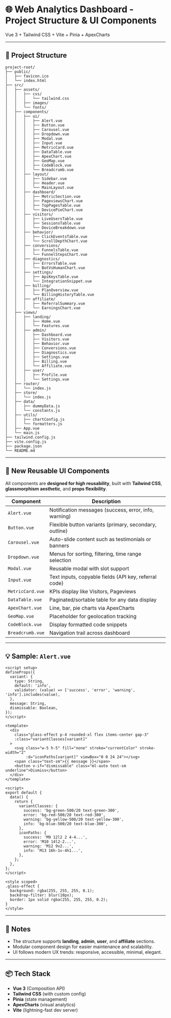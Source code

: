 
# 🌐 Web Analytics Dashboard - Project Structure & UI Components

Vue 3 + Tailwind CSS + Vite + Pinia + ApexCharts

---

## 📁 Project Structure

```
project-root/
├── public/
│   ├── favicon.ico
│   └── index.html
├── src/
│   ├── assets/
│   │   ├── css/
│   │   │   └── tailwind.css
│   │   ├── images/
│   │   └── fonts/
│   ├── components/
│   │   ├── ui/
│   │   │   ├── Alert.vue
│   │   │   ├── Button.vue
│   │   │   ├── Carousel.vue
│   │   │   ├── Dropdown.vue
│   │   │   ├── Modal.vue
│   │   │   ├── Input.vue
│   │   │   ├── MetricCard.vue
│   │   │   ├── DataTable.vue
│   │   │   ├── ApexChart.vue
│   │   │   ├── GeoMap.vue
│   │   │   ├── CodeBlock.vue
│   │   │   └── Breadcrumb.vue
│   │   ├── layout/
│   │   │   ├── Sidebar.vue
│   │   │   ├── Header.vue
│   │   │   └── MainLayout.vue
│   │   ├── dashboard/
│   │   │   ├── MetricSection.vue
│   │   │   ├── PageviewsChart.vue
│   │   │   ├── TopPagesTable.vue
│   │   │   └── DevicePieChart.vue
│   │   ├── visitors/
│   │   │   ├── LiveUsersTable.vue
│   │   │   ├── SessionsTable.vue
│   │   │   └── DeviceBreakdown.vue
│   │   ├── behavior/
│   │   │   ├── ClickEventsTable.vue
│   │   │   └── ScrollDepthChart.vue
│   │   ├── conversions/
│   │   │   ├── FunnelsTable.vue
│   │   │   └── FunnelStepsChart.vue
│   │   ├── diagnostics/
│   │   │   ├── ErrorsTable.vue
│   │   │   └── BotVsHumanChart.vue
│   │   ├── settings/
│   │   │   ├── ApiKeysTable.vue
│   │   │   └── IntegrationSnippet.vue
│   │   ├── billing/
│   │   │   ├── PlanOverview.vue
│   │   │   └── BillingHistoryTable.vue
│   │   ├── affiliate/
│   │   │   ├── ReferralSummary.vue
│   │   │   └── EarningsChart.vue
│   ├── views/
│   │   ├── landing/
│   │   │   ├── Home.vue
│   │   │   └── Features.vue
│   │   ├── admin/
│   │   │   ├── Dashboard.vue
│   │   │   ├── Visitors.vue
│   │   │   ├── Behavior.vue
│   │   │   ├── Conversions.vue
│   │   │   ├── Diagnostics.vue
│   │   │   ├── Settings.vue
│   │   │   ├── Billing.vue
│   │   │   └── Affiliate.vue
│   │   ├── user/
│   │   │   ├── Profile.vue
│   │   │   └── Settings.vue
│   ├── router/
│   │   └── index.js
│   ├── store/
│   │   └── index.js
│   ├── data/
│   │   ├── dummyData.js
│   │   └── constants.js
│   ├── utils/
│   │   ├── chartConfig.js
│   │   └── formatters.js
│   ├── App.vue
│   └── main.js
├── tailwind.config.js
├── vite.config.js
├── package.json
└── README.md
```

---

## 🧩 New Reusable UI Components

All components are **designed for high reusability**, built with **Tailwind CSS**, **glassmorphism aesthetic**, and **props flexibility**.

| Component        | Description                                            |
| ---------------- | ------------------------------------------------------ |
| `Alert.vue`      | Notification messages (success, error, info, warning)  |
| `Button.vue`     | Flexible button variants (primary, secondary, outline) |
| `Carousel.vue`   | Auto-slide content such as testimonials or banners     |
| `Dropdown.vue`   | Menus for sorting, filtering, time range selection     |
| `Modal.vue`      | Reusable modal with slot support                       |
| `Input.vue`      | Text inputs, copyable fields (API key, referral code)  |
| `MetricCard.vue` | KPIs display like Visitors, Pageviews                  |
| `DataTable.vue`  | Paginated/sortable table for any data display          |
| `ApexChart.vue`  | Line, bar, pie charts via ApexCharts                   |
| `GeoMap.vue`     | Placeholder for geolocation tracking                   |
| `CodeBlock.vue`  | Display formatted code snippets                        |
| `Breadcrumb.vue` | Navigation trail across dashboard                      |

---

## 💡 Sample: `Alert.vue`

```vue
<script setup>
defineProps({
  variant: {
    type: String,
    default: 'info',
    validator: (value) => ['success', 'error', 'warning', 'info'].includes(value),
  },
  message: String,
  dismissable: Boolean,
});
</script>

<template>
  <div
    class="glass-effect p-4 rounded-xl flex items-center gap-3"
    :class="variantClasses[variant]"
  >
    <svg class="w-5 h-5" fill="none" stroke="currentColor" stroke-width="2"
         :d="iconPaths[variant]" viewBox="0 0 24 24"></svg>
    <span class="text-sm">{{ message }}</span>
    <button v-if="dismissable" class="ml-auto text-sm underline">Dismiss</button>
  </div>
</template>

<script>
export default {
  data() {
    return {
      variantClasses: {
        success: 'bg-green-500/20 text-green-300',
        error: 'bg-red-500/20 text-red-300',
        warning: 'bg-yellow-500/20 text-yellow-300',
        info: 'bg-blue-500/20 text-blue-300',
      },
      iconPaths: {
        success: 'M9 12l2 2 4-4...',
        error: 'M10 14l2-2...',
        warning: 'M12 9v2...',
        info: 'M13 16h-1v-4h1...',
      },
    };
  },
};
</script>

<style scoped>
.glass-effect {
  background: rgba(255, 255, 255, 0.1);
  backdrop-filter: blur(10px);
  border: 1px solid rgba(255, 255, 255, 0.2);
}
</style>
```

---

## 📝 Notes

- The structure supports **landing**, **admin**, **user**, and **affiliate** sections.
- Modular component design for easier maintenance and scalability.
- UI follows modern UX trends: responsive, accessible, minimal, elegant.

---

## 📦 Tech Stack

- **Vue 3** (Composition API)
- **Tailwind CSS** (with custom config)
- **Pinia** (state management)
- **ApexCharts** (visual analytics)
- **Vite** (lightning-fast dev server)
